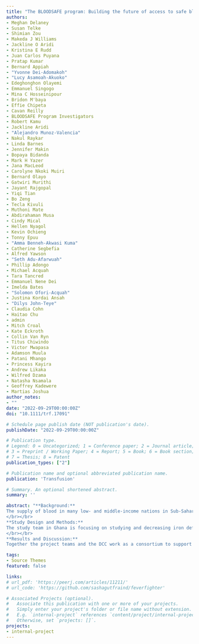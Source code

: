 ```yaml
---
title: "The BLOODSAFE program: Building the future of access to safe blood in Sub-Saharan Africa"
authors:
- Meghan Delaney
- Susan Telke
- Shimian Zou
- Makeda J Williams
- Jackline O Aridi
- Kristina E Rudd
- Juan Carlos Puyana
- Pratap Kumar
- Bernard Appiah
- "Yvonne Dei-Adomakoh"
- "Lucy Asamoah-Akuoko"
- Edeghonghon Olayemi
- Emmanuel Singogo
- Mina C Hosseinipour
- Bridon M'baya
- Effie Chipeta
- Cavan Reilly
- BLOODSAFE Program Investigators
- Robert Kamu
- Jackline Aridi
- "Alejandro Munoz-Valencia"
- Nakul Raykar
- Linda Barnes
- Jennifer Makin
- Bopaya Bidanda
- Mark H Yazer
- Jana MacLeod
- Carolyne Nkoki Muiri
- Bernard Olayo
- Gatwiri Murithi
- Jayant Rajgopal
- Yiqi Tian
- Bo Zeng
- Tecla Kivuli
- Muthoni Mate
- Abdirahaman Musa
- Cindy Mical
- Hellen Nyagol
- Kevin Ochieng
- Tonny Epuu
- "Amma Benneh-Akwasi Kuma"
- Catherine Segbefia
- Alfred Yawson
- "Seth Adu-Afarwuah"
- Phillip Adongo
- Michael Acquah
- Tara Tancred
- Emmanuel Nene Dei
- Imelda Bates
- "Solomon Ofori-Acquah"
- Justina Kordai Ansah
- "Dilys John-Teye"
- Claudia Cohn
- Haitao Chu
- admin
- Mitch Croal
- Kate Eckroth
- Collin Van Ryn
- Titus Chiwindo
- Victor Mwapasa
- Adamson Muula
- Patani Mhango
- Princess Kayira
- Andrew Likaka
- Wilfred Dzama
- Natasha Nsamala
- Geoffrey Kadewere
- Martias Joshua
author_notes:
- ""
date: "2022-09-29T00:00:00Z"
doi: "10.1111/trf.17091"

# Schedule page publish date (NOT publication's date).
publishDate: "2022-09-29T00:00:00Z"

# Publication type.
# Legend: 0 = Uncategorized; 1 = Conference paper; 2 = Journal article;
# 3 = Preprint / Working Paper; 4 = Report; 5 = Book; 6 = Book section;
# 7 = Thesis; 8 = Patent
publication_types: ["2"]

# Publication name and optional abbreviated publication name.
publication: 'Transfusion'

# Summary. An optional shortened abstract.
summary: ''

abstract: "**Background:**
The supply of blood in many low- and middle-income nations in Sub-Saharan Africa (SSA) does not meet the patient care needs. Lack and delay of blood transfusion cause harm to patients and slow the rate of progress in other parts of the health system. Recognizing the power of implementation science, the BLOODSAFE Program was initiated which supports three SSA research study teams and one data coordinating center (DCC) with the goal to improve access to safe blood transfusion in SSA.
</br></br>
**Study Design and Methods:**
The study team in Ghana is focusing on studying and decreasing iron deficiency in blood donors and evaluating social engagement of blood donors through different approaches. The study team in Kenya is building a “vein to vein” workflow model to elucidate and devise strategies to overcome barriers to blood donation and improve infrastructural components of blood product production and use. The Malawi team is studying the infectious disease ramifications of blood donation as well as blood donor retention strategies aimed at blood donors who commence their donation career in secondary schools.
</br></br>
**Results and Discussion:**
Together the project teams and the DCC work as a consortium to support each other through a shared study protocol that will study donor motivations, outcomes, and adverse events across all three countries. The BLOODSAFE Program has the potential to lead to generalizable improvement approaches for increasing access to safe blood in SSA as well as mentoring and building the research capacity and careers of many investigators."

tags:
- Source Themes
featured: false

links:
# url_pdf: 'https://peerj.com/articles/11211/'
# url_code: 'https://github.com/sashagutfraind/feverfighter'

# Associated Projects (optional).
#   Associate this publication with one or more of your projects.
#   Simply enter your project's folder or file name without extension.
#   E.g. `internal-project` references `content/project/internal-project/index.md`.
#   Otherwise, set `projects: []`.
projects:
- internal-project
---
```

